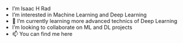 - I’m Isaac H Rad
- I’m interested in Machine Learning and Deep Learning
- 🌱 I’m currently learning more advanced technics of Deep Learning
- I’m looking to collaborate on ML and DL projects
- 📫 You can find me here 

<!---
Isaac5783/Isaac5783 is a ✨ special ✨ repository because its `README.md` (this file) appears on your GitHub profile.
You can click the Preview link to take a look at your changes.
--->
